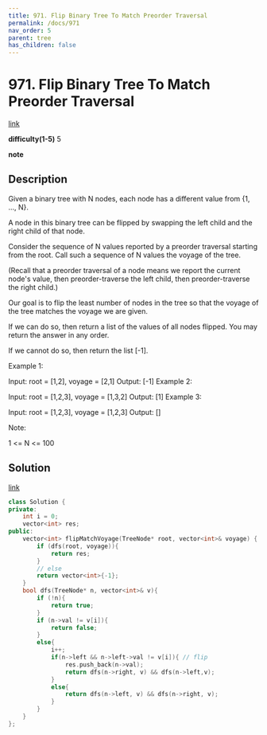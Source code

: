 ```yaml
---
title: 971. Flip Binary Tree To Match Preorder Traversal
permalink: /docs/971
nav_order: 5
parent: tree
has_children: false
---
```

# 971. Flip Binary Tree To Match Preorder Traversal
[link](https://leetcode.com/problems/flip-binary-tree-to-match-preorder-traversal/)

**difficulty(1-5)**
5

**note**

## Description
Given a binary tree with N nodes, each node has a different value from {1, ..., N}.

A node in this binary tree can be flipped by swapping the left child and the right child of that node.

Consider the sequence of N values reported by a preorder traversal starting from the root.  Call such a sequence of N values the voyage of the tree.

(Recall that a preorder traversal of a node means we report the current node's value, then preorder-traverse the left child, then preorder-traverse the right child.)

Our goal is to flip the least number of nodes in the tree so that the voyage of the tree matches the voyage we are given.

If we can do so, then return a list of the values of all nodes flipped.  You may return the answer in any order.

If we cannot do so, then return the list [-1].

 

Example 1:



Input: root = [1,2], voyage = [2,1]
Output: [-1]
Example 2:



Input: root = [1,2,3], voyage = [1,3,2]
Output: [1]
Example 3:



Input: root = [1,2,3], voyage = [1,2,3]
Output: []
 

Note:

1 <= N <= 100

## Solution
[link](https://leetcode.com/problems/flip-binary-tree-to-match-preorder-traversal/discuss/214216/JavaC%2B%2BPython-DFS-Solution)

```c++
class Solution {
private:
    int i = 0;
    vector<int> res;
public:
    vector<int> flipMatchVoyage(TreeNode* root, vector<int>& voyage) {
        if (dfs(root, voyage)){
            return res;
        }
        // else
        return vector<int>{-1};
    }
    bool dfs(TreeNode* n, vector<int>& v){
        if (!n){
            return true;
        }
        if (n->val != v[i]){
            return false;
        }
        else{
            i++;
            if(n->left && n->left->val != v[i]){ // flip
                res.push_back(n->val);
                return dfs(n->right, v) && dfs(n->left,v);                
            }
            else{
                return dfs(n->left, v) && dfs(n->right, v);
            }
        }
    }
};
```